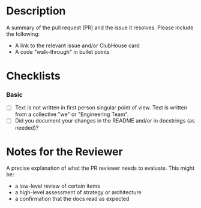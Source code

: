 # Description

A summary of the pull request (PR) and the issue it resolves. Please include the following:
* A link to the relevant issue and/or ClubHouse card
* A code "walk-through" in bullet points

# Checklists

### Basic

- [ ] Text is not written in first person singular point of view. Text is written from a collective "we" or "Engineering Team".
- [ ] Did you document your changes in the README and/or in docstrings (as needed)?

# Notes for the Reviewer

A precise explanation of what the PR reviewer needs to evaluate. This might be:

* a low-level review of certain items
* a high-level assessment of strategy or architecture
* a confirmation that the docs read as expected
